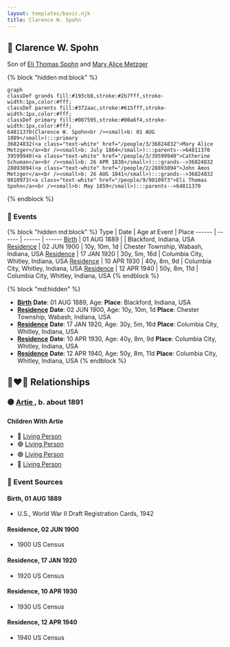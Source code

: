 ```yaml
---
layout: templates/basic.njk
title: Clarence W. Spohn
---
```

## 🔵 Clarence W. Spohn

Son of [Eli Thomas Spohn](/people/9/9010973) and [Mary Alice Metzger](/people/3/36824832)

{% block "hidden md:block" %}
```mermaid
graph
classDef grands fill:#193cb8,stroke:#2b7fff,stroke-width:1px,color:#fff;
classDef parents fill:#372aac,stroke:#615fff,stroke-width:1px,color:#fff;
classDef primary fill:#007595,stroke:#00a6f4,stroke-width:1px,color:#fff;
64811370(Clarence W. Spohn<br /><small>b: 01 AUG 1889</small>):::primary
36824832(<a class="text-white" href="/people/3/36824832">Mary Alice Metzger</a><br /><small>b: July 1864</small>):::parents-->64811370
39599940(<a class="text-white" href="/people/3/39599940">Catherine Schuman</a><br /><small>b: 26 APR 1838</small>):::grands-->36824832
28893894(<a class="text-white" href="/people/2/28893894">John Amos Metzger</a><br /><small>b: 26 AUG 1841</small>):::grands-->36824832
9010973(<a class="text-white" href="/people/9/9010973">Eli Thomas Spohn</a><br /><small>b: May 1859</small>):::parents-->64811370
```
{% endblock %}

### 📆 Events

{% block "hidden md:block" %}
Type | Date | Age at Event | Place
------ | ------ | ------ | ------
[Birth](#event-event-2) | 01 AUG 1889 |  | Blackford, Indiana, USA
[Residence](#event-event-0) | 02 JUN 1900 | 10y, 10m, 1d | Chester Township, Wabash, Indiana, USA
[Residence](#event-event-1) | 17 JAN 1920 | 30y, 5m, 16d | Columbia City, Whitley, Indiana, USA
[Residence](#event-event-2) | 10 APR 1930 | 40y, 8m, 9d | Columbia City, Whitley, Indiana, USA
[Residence](#event-event-3) | 12 APR 1940 | 50y, 8m, 11d | Columbia City, Whitley, Indiana, USA
{% endblock %}

{% block "md:hidden" %}
- **[Birth](#event-event-2)**
**Date**: 01 AUG 1889, Age:
**Place**: Blackford, Indiana, USA
- **[Residence](#event-event-0)**
**Date**: 02 JUN 1900, Age: 10y, 10m, 1d
**Place**: Chester Township, Wabash, Indiana, USA
- **[Residence](#event-event-1)**
**Date**: 17 JAN 1920, Age: 30y, 5m, 16d
**Place**: Columbia City, Whitley, Indiana, USA
- **[Residence](#event-event-2)**
**Date**: 10 APR 1930, Age: 40y, 8m, 9d
**Place**: Columbia City, Whitley, Indiana, USA
- **[Residence](#event-event-3)**
**Date**: 12 APR 1940, Age: 50y, 8m, 11d
**Place**: Columbia City, Whitley, Indiana, USA
{% endblock %}

## 👩‍❤️‍👨 Relationships

### 🟣 [Artie ](/people/4/49074271), b. about 1891

#### Children With Artie
* 🔵 [Living Person](/people/1/19086370)
* 🟣 [Living Person](/people/3/31480000)
* 🟣 [Living Person](/people/4/43811338)
* 🔵 [Living Person](/people/9/93500756)
### 📰 Event Sources

#### <a id="event-event-2"></a> Birth, 01 AUG 1889
* U.S., World War II Draft Registration Cards, 1942

#### <a id="event-event-0"></a> Residence, 02 JUN 1900
* 1900 US Census

#### <a id="event-event-1"></a> Residence, 17 JAN 1920
* 1920 US Census

#### <a id="event-event-2"></a> Residence, 10 APR 1930
* 1930 US Census

#### <a id="event-event-3"></a> Residence, 12 APR 1940
* 1940 US Census